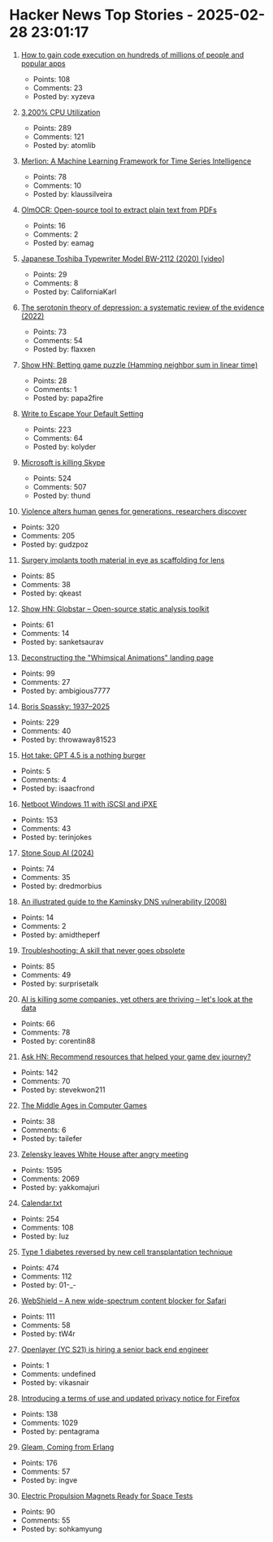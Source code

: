 # Hacker News Top Stories - 2025-02-28 23:01:17

1. [How to gain code execution on hundreds of millions of people and popular apps](https://kibty.town/blog/todesktop/)
   - Points: 108
   - Comments: 23
   - Posted by: xyzeva

2. [3,200% CPU Utilization](https://josephmate.github.io/2025-02-26-3200p-cpu-util/)
   - Points: 289
   - Comments: 121
   - Posted by: atomlib

3. [Merlion: A Machine Learning Framework for Time Series Intelligence](https://github.com/salesforce/Merlion)
   - Points: 78
   - Comments: 10
   - Posted by: klaussilveira

4. [OlmOCR: Open-source tool to extract plain text from PDFs](https://olmocr.allenai.org/)
   - Points: 16
   - Comments: 2
   - Posted by: eamag

5. [Japanese Toshiba Typewriter Model BW-2112 (2020) [video]](https://www.youtube.com/watch?v=JZcui85b4EE)
   - Points: 29
   - Comments: 8
   - Posted by: CaliforniaKarl

6. [The serotonin theory of depression: a systematic review of the evidence (2022)](https://www.nature.com/articles/s41380-022-01661-0)
   - Points: 73
   - Comments: 54
   - Posted by: flaxxen

7. [Show HN: Betting game puzzle (Hamming neighbor sum in linear time)](undefined)
   - Points: 28
   - Comments: 1
   - Posted by: papa2fire

8. [Write to Escape Your Default Setting](https://kupajo.com/write-to-escape-your-default-setting/)
   - Points: 223
   - Comments: 64
   - Posted by: kolyder

9. [Microsoft is killing Skype](https://www.windowscentral.com/microsoft/microsoft-is-reportedly-killing-skype-after-14-years-of-neglect)
   - Points: 524
   - Comments: 507
   - Posted by: thund

10. [Violence alters human genes for generations, researchers discover](https://news.ufl.edu/2025/02/syrian-violence-epigenetics/)
   - Points: 320
   - Comments: 205
   - Posted by: gudzpoz

11. [Surgery implants tooth material in eye as scaffolding for lens](https://www.cbc.ca/radio/asithappens/tooth-in-eye-surgery-canada-1.7470626)
   - Points: 85
   - Comments: 38
   - Posted by: qkeast

12. [Show HN: Globstar – Open-source static analysis toolkit](undefined)
   - Points: 61
   - Comments: 14
   - Posted by: sanketsaurav

13. [Deconstructing the "Whimsical Animations" landing page](https://www.joshwcomeau.com/blog/whimsical-animations/)
   - Points: 99
   - Comments: 27
   - Posted by: ambigious7777

14. [Boris Spassky: 1937–2025](https://en.chessbase.com/post/boris-spassky-1937-2025)
   - Points: 229
   - Comments: 40
   - Posted by: throwaway81523

15. [Hot take: GPT 4.5 is a nothing burger](https://garymarcus.substack.com/p/hot-take-gpt-45-is-a-nothing-burger)
   - Points: 5
   - Comments: 4
   - Posted by: isaacfrond

16. [Netboot Windows 11 with iSCSI and iPXE](https://terinstock.com/post/2025/02/Netboot-Windows-11-with-iSCSI-and-iPXE/)
   - Points: 153
   - Comments: 43
   - Posted by: terinjokes

17. [Stone Soup AI (2024)](https://simons.berkeley.edu/news/stone-soup-ai)
   - Points: 74
   - Comments: 35
   - Posted by: dredmorbius

18. [An illustrated guide to the Kaminsky DNS vulnerability (2008)](http://unixwiz.net/techtips/iguide-kaminsky-dns-vuln.html)
   - Points: 14
   - Comments: 2
   - Posted by: amidtheperf

19. [Troubleshooting: A skill that never goes obsolete](https://www.autodidacts.io/troubleshooting/)
   - Points: 85
   - Comments: 49
   - Posted by: surprisetalk

20. [AI is killing some companies, yet others are thriving – let's look at the data](https://www.elenaverna.com/p/ai-is-killing-some-companies-yet)
   - Points: 66
   - Comments: 78
   - Posted by: corentin88

21. [Ask HN: Recommend resources that helped your game dev journey?](undefined)
   - Points: 142
   - Comments: 70
   - Posted by: stevekwon211

22. [The Middle Ages in Computer Games](https://www.medievalists.net/2025/02/new-medieval-books-the-middle-ages-in-computer-games/)
   - Points: 38
   - Comments: 6
   - Posted by: tailefer

23. [Zelensky leaves White House after angry meeting](https://www.bbc.com/news/live/c625ex282zzt)
   - Points: 1595
   - Comments: 2069
   - Posted by: yakkomajuri

24. [Calendar.txt](https://terokarvinen.com/2021/calendar-txt/)
   - Points: 254
   - Comments: 108
   - Posted by: Iuz

25. [Type 1 diabetes reversed by new cell transplantation technique](https://newatlas.com/diabetes/islet-transplantation-type-1-diabetes/)
   - Points: 474
   - Comments: 112
   - Posted by: 01-_-

26. [WebShield – A new wide-spectrum content blocker for Safari](https://github.com/arjpar/WebShield)
   - Points: 111
   - Comments: 58
   - Posted by: tW4r

27. [Openlayer (YC S21) is hiring a senior back end engineer](https://www.ycombinator.com/companies/openlayer/jobs/yIE9WI3-senior-backend-engineer)
   - Points: 1
   - Comments: undefined
   - Posted by: vikasnair

28. [Introducing a terms of use and updated privacy notice for Firefox](https://blog.mozilla.org/en/products/firefox/firefox-news/firefox-terms-of-use/)
   - Points: 138
   - Comments: 1029
   - Posted by: pentagrama

29. [Gleam, Coming from Erlang](https://olano.dev/blog/gleam-coming-from-erlang/)
   - Points: 176
   - Comments: 57
   - Posted by: ingve

30. [Electric Propulsion Magnets Ready for Space Tests](https://spectrum.ieee.org/electric-propulsion-thruster)
   - Points: 90
   - Comments: 55
   - Posted by: sohkamyung

